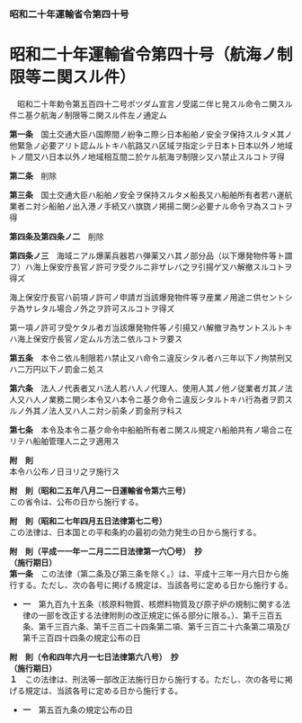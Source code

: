 ### 昭和二十年運輸省令第四十号  
# 昭和二十年運輸省令第四十号（航海ノ制限等ニ関スル件）  
　昭和二十年勅令第五百四十二号ポツダム宣言ノ受諾ニ伴ヒ発スル命令ニ関スル件ニ基ク航海ノ制限等ニ関スル件左ノ通定ム  
  
**第一条**　国土交通大臣ハ国際間ノ紛争ニ際シ日本船舶ノ安全ヲ保持スルタメ其ノ他緊急ノ必要アリト認ムルトキハ航路又ハ区域ヲ指定シテ日本ト日本以外ノ地域トノ間又ハ日本以外ノ地域相互間ニ於ケル航海ヲ制限シ又ハ禁止スルコトヲ得  
  
**第二条**　削除  
  
**第三条**　国土交通大臣ハ船舶ノ安全ヲ保持スルタメ船長又ハ船舶所有者若ハ運航業者ニ対シ船舶ノ出入港ノ手続又ハ旗旒ノ掲揚ニ関シ必要ナル命令ヲ為スコトヲ得  
  
**第四条及第四条ノ二**　削除  
  
**第四条ノ三**　海域ニアル爆薬兵器若ハ弾薬又ハ其ノ部分品（以下爆発物件等ト謂フ）ハ海上保安庁長官ノ許可ヲ受クルニ非ザレバ之ヲ引揚ゲ又ハ解撤スルコトヲ得ズ  
  
海上保安庁長官ハ前項ノ許可ノ申請ガ当該爆発物件等ヲ産業ノ用途ニ供セントシテ為サレタル場合ノ外之ヲ許可スルコトヲ得ズ  
  
第一項ノ許可ヲ受ケタル者ガ当該爆発物件等ノ引揚又ハ解撤ヲ為サントスルトキハ海上保安庁長官ノ定ムル方法ニ依ルコトヲ要ス  
  
**第五条**　本令ニ依ル制限若ハ禁止又ハ命令ニ違反シタル者ハ三年以下ノ拘禁刑又ハ二万円以下ノ罰金ニ処ス  
  
**第六条**　法人ノ代表者又ハ法人若ハ人ノ代理人、使用人其ノ他ノ従業者ガ其ノ法人又ハ人ノ業務ニ関シ本令又ハ本令ニ基ク命令ニ違反シタルトキハ行為者ヲ罰スルノ外其ノ法人又ハ人ニ対シ前条ノ罰金刑ヲ科ス  
  
**第七条**　本令及本令ニ基ク命令中船舶所有者ニ関スル規定ハ船舶共有ノ場合ニ在リテハ船舶管理人ニ之ヲ適用ス  
  
**附　則**  
本令ハ公布ノ日ヨリ之ヲ施行ス  
  
**附　則（昭和二五年八月二一日運輸省令第六三号）**  
この省令は、公布の日から施行する。  
  
**附　則（昭和二七年四月五日法律第七二号）**  
この法律は、日本国との平和条約の最初の効力発生の日から施行する。  
  
**附　則（平成一一年一二月二二日法律第一六〇号）　抄**  
**（施行期日）**  
**第一条**　この法律（第二条及び第三条を除く。）は、平成十三年一月六日から施行する。ただし、次の各号に掲げる規定は、当該各号に定める日から施行する。  
* **一**　第九百九十五条（核原料物質、核燃料物質及び原子炉の規制に関する法律の一部を改正する法律附則の改正規定に係る部分に限る。）、第千三百五条、第千三百六条、第千三百二十四条第二項、第千三百二十六条第二項及び第千三百四十四条の規定公布の日  
  
**附　則（令和四年六月一七日法律第六八号）　抄**  
**（施行期日）**  
**１**　この法律は、刑法等一部改正法施行日から施行する。ただし、次の各号に掲げる規定は、当該各号に定める日から施行する。  
* **一**　第五百九条の規定公布の日  
  
